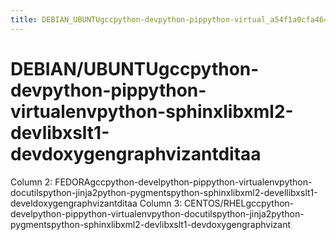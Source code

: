 ```yaml
---
title: DEBIAN_UBUNTUgccpython-devpython-pippython-virtual_a54f1a0cfa464bc2b4e5acc73a377d77
---
```


# DEBIAN/UBUNTUgccpython-devpython-pippython-virtualenvpython-sphinxlibxml2-devlibxslt1-devdoxygengraphvizantditaa

Column 2: FEDORAgccpython-develpython-pippython-virtualenvpython-docutilspython-jinja2python-pygmentspython-sphinxlibxml2-devellibxslt1-develdoxygengraphvizantditaa
Column 3: CENTOS/RHELgccpython-develpython-pippython-virtualenvpython-docutilspython-jinja2python-pygmentspython-sphinxlibxml2-devlibxslt1-devdoxygengraphvizant